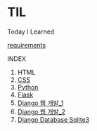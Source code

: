 # TIL
Today I Learned 

[requirements](./05_django/01_django_intro_2/requirements.txt)

INDEX

1. HTML
2. [CSS](./02_CSS/191022_CSS.md)
3. [Python]()
4. [Flask](./04_Flask/191023_Flask.md)
5. [Django 웹 개발_1](./05_django/191028_Django.md)
6. [Django 웹 개발_2](./05_django/191029_Django.md)
7. [Django Database Sqlite3](./05_django/191030_Database.md)

